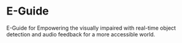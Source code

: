 # E-Guide
E-Guide for Empowering the visually impaired with real-time object detection and audio feedback for a more accessible world.
